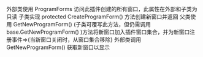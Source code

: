 外部类使用 ProgramForms 访问此插件创建的所有窗口，此属性在外部和子类为只读
子类实现 protected CreateProgramForm() 方法创建新窗口并返回
父类使用 GetNewProgramForm() (子类可覆写此方法，但仍需调用 base.GetNewProgramForm() )方法将新窗口加入插件窗口集合，并为新窗口注册事件=>{当新窗口关闭时，从窗口集合移除}
外部类调用 GetNewProgramForm() 获取新窗口以显示